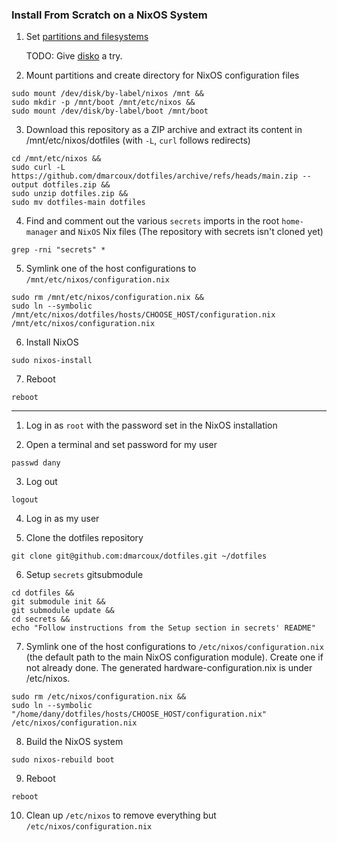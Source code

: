 ### Install From Scratch on a NixOS System

1. Set [partitions and filesystems](https://nixos.org/nixos/manual/index.html#sec-installation-partitioning)

   TODO: Give [disko](https://github.com/nix-community/disko) a try.

2. Mount partitions and create directory for NixOS configuration files

```
sudo mount /dev/disk/by-label/nixos /mnt &&
sudo mkdir -p /mnt/boot /mnt/etc/nixos &&
sudo mount /dev/disk/by-label/boot /mnt/boot
```

3. Download this repository as a ZIP archive and extract its content in /mnt/etc/nixos/dotfiles
   (with `-L`, `curl` follows redirects)

```
cd /mnt/etc/nixos &&
sudo curl -L https://github.com/dmarcoux/dotfiles/archive/refs/heads/main.zip --output dotfiles.zip &&
sudo unzip dotfiles.zip &&
sudo mv dotfiles-main dotfiles
```

4. Find and comment out the various `secrets` imports in the root `home-manager` and `NixOS` Nix files
(The repository with secrets isn't cloned yet)

```
grep -rni "secrets" *
```

5. Symlink one of the host configurations to `/mnt/etc/nixos/configuration.nix`

```
sudo rm /mnt/etc/nixos/configuration.nix &&
sudo ln --symbolic /mnt/etc/nixos/dotfiles/hosts/CHOOSE_HOST/configuration.nix /mnt/etc/nixos/configuration.nix
```

6. Install NixOS

```
sudo nixos-install
```

7. Reboot

```
reboot
```

-----

1. Log in as `root` with the password set in the NixOS installation

2. Open a terminal and set password for my user

```
passwd dany
```

3. Log out

```
logout
```

4. Log in as my user

5. Clone the dotfiles repository

```
git clone git@github.com:dmarcoux/dotfiles.git ~/dotfiles
```

6. Setup `secrets` gitsubmodule

```
cd dotfiles &&
git submodule init &&
git submodule update &&
cd secrets &&
echo "Follow instructions from the Setup section in secrets' README"
```

7. Symlink one of the host configurations to `/etc/nixos/configuration.nix` (the
default path to the main NixOS configuration module). Create one if not already
done. The generated hardware-configuration.nix is under /etc/nixos.

```
sudo rm /etc/nixos/configuration.nix &&
sudo ln --symbolic "/home/dany/dotfiles/hosts/CHOOSE_HOST/configuration.nix" /etc/nixos/configuration.nix
```

8. Build the NixOS system

```
sudo nixos-rebuild boot
```

9. Reboot

```
reboot
```

10. Clean up `/etc/nixos` to remove everything but `/etc/nixos/configuration.nix`
